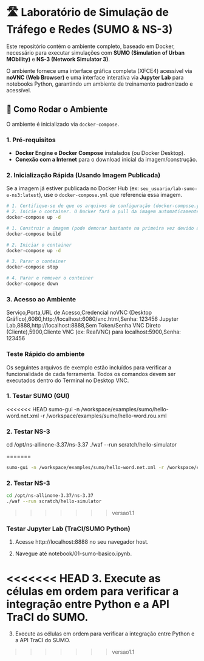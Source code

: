 # 🛣️ Laboratório de Simulação de Tráfego e Redes (SUMO & NS-3)

Este repositório contém o ambiente completo, baseado em Docker, necessário para executar simulações com **SUMO (Simulation of Urban MObility)** e **NS-3 (Network Simulator 3)**.

O ambiente fornece uma interface gráfica completa (XFCE4) acessível via **noVNC (Web Browser)** e uma interface interativa via **Jupyter Lab** para notebooks Python, garantindo um ambiente de treinamento padronizado e acessível.

## 🚀 Como Rodar o Ambiente

O ambiente é inicializado via `docker-compose`.

### 1. Pré-requisitos

* **Docker Engine e Docker Compose** instalados (ou Docker Desktop).
* **Conexão com a Internet** para o download inicial da imagem/construção.

### 2. Inicialização Rápida (Usando Imagem Publicada)

Se a imagem já estiver publicada no Docker Hub (ex: `seu_usuario/lab-sumo-e-ns3:latest`), use o `docker-compose.yml` que referencia essa imagem.

```bash
# 1. Certifique-se de que os arquivos de configuração (docker-compose.yml, etc.) estão na pasta.
# 2. Inicie o container. O Docker fará o pull da imagem automaticamente.
docker-compose up -d

# 1. Construir a imagem (pode demorar bastante na primeira vez devido ao NS-3 e SUMO)
docker-compose build

# 2. Iniciar o container
docker-compose up -d

# 3. Parar o conteiner
docker-compose stop

# 4. Parar e remover o conteiner
docker-compose down

```
### 3. Acesso ao Ambiente

Serviço,Porta,URL de Acesso,Credencial
noVNC (Desktop Gráfico),6080,http://localhost:6080/vnc.html,Senha: 123456
Jupyter Lab,8888,http://localhost:8888,Sem Token/Senha
VNC Direto (Cliente),5900,Cliente VNC (ex: RealVNC) para localhost:5900,Senha: 123456

### Teste Rápido do ambiente

Os seguintes arquivos de exemplo estão incluídos para verificar a funcionalidade de cada ferramenta. Todos os comandos devem ser executados dentro do Terminal no Desktop VNC.

### 1. Testar SUMO (GUI)

<<<<<<< HEAD
sumo-gui -n /workspace/examples/sumo/hello-word.net.xml -r /workspace/examples/sumo/hello-word.rou.xml

### 2. Testar NS-3

cd /opt/ns-allinone-3.37/ns-3.37
./waf --run scratch/hello-simulator

=======
```bash
sumo-gui -n /workspace/examples/sumo/hello-word.net.xml -r /workspace/examples/sumo/hello-word.rou.xml

```

### 2. Testar NS-3

```bash
cd /opt/ns-allinone-3.37/ns-3.37
./waf --run scratch/hello-simulator

```    

>>>>>>> versao1.1
### Testar Jupyter Lab (TraCI/SUMO Python)

1. Acesse http://localhost:8888 no seu navegador host.

2. Navegue até notebook/01-sumo-basico.ipynb.

<<<<<<< HEAD
3. Execute as células em ordem para verificar a integração entre Python e a API TraCI do SUMO.
=======
3. Execute as células em ordem para verificar a integração entre Python e a API TraCI do SUMO.
>>>>>>> versao1.1
